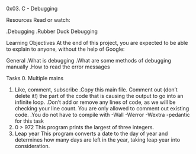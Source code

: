 0x03. C - Debugging

Resources
Read or watch:

.Debugging
.Rubber Duck Debugging

Learning Objectives
At the end of this project, you are expected to be able to explain to anyone, without the help of Google:

General
.What is debugging
.What are some methods of debugging manually
.How to read the error messages

Tasks
0. Multiple mains
1. Like, comment, subscribe
.Copy this main file. Comment out (don’t delete it!) the part of the code that is causing the output to go into an infinite loop.
.Don’t add or remove any lines of code, as we will be checking your line count. You are only allowed to comment out existing code.
.You do not have to compile with -Wall -Werror -Wextra -pedantic for this task
2. 0 > 972
This program prints the largest of three integers.
3. Leap year
This program converts a date to the day of year and determines how many days are left in the year, taking leap year into consideration.


